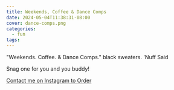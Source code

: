 ```yaml
---
title: Weekends, Coffee & Dance Comps
date: 2024-05-04T11:38:31-08:00
cover: dance-comps.png
categories:
  - fun
tags:
---
```


"Weekends. Coffee. & Dance Comps." black sweaters. 'Nuff Said

Snag one for you and you buddy!
<!--more-->


[Contact me on Instagram to Order](https://www.instagram.com/p/C6ksqqHrI3O/)
